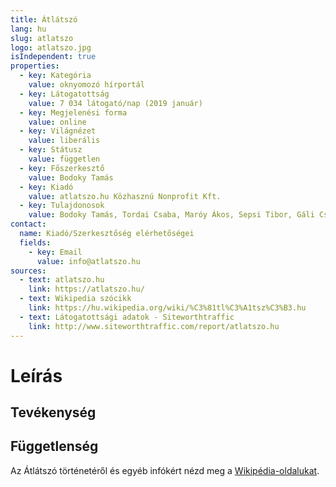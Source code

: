 ```yaml
---
title: Átlátszó
lang: hu
slug: atlatszo
logo: atlatszo.jpg
isIndependent: true
properties:
  - key: Kategória
    value: oknyomozó hírportál
  - key: Látogatottság
    value: 7 034 látogató/nap (2019 január)
  - key: Megjelenési forma
    value: online
  - key: Világnézet
    value: liberális
  - key: Státusz
    value: független
  - key: Főszerkesztő
    value: Bodoky Tamás
  - key: Kiadó
    value: atlatszo.hu Közhasznú Nonprofit Kft.
  - key: Tulajdonosok
    value: Bodoky Tamás, Tordai Csaba, Maróy Ákos, Sepsi Tibor, Gáli Csaba
contact:
  name: Kiadó/Szerkesztőség elérhetőségei
  fields:
    - key: Email
      value: info@atlatszo.hu
sources:
  - text: atlatszo.hu
    link: https://atlatszo.hu/
  - text: Wikipedia szócikk
    link: https://hu.wikipedia.org/wiki/%C3%81tl%C3%A1tsz%C3%B3.hu
  - text: Látogatottsági adatok - Siteworthtraffic
    link: http://www.siteworthtraffic.com/report/atlatszo.hu
---
```

# Leírás

## Tevékenység

## Függetlenség

Az Átlátszó történetéről és egyéb infókért nézd meg a [Wikipédia-oldalukat](https://hu.wikipedia.org/wiki/%C3%81tl%C3%A1tsz%C3%B3.hu).